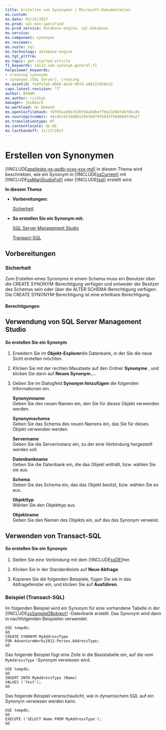 ```yaml
---
title: Erstellen von Synonymen | Microsoft-Dokumentation
ms.custom: 
ms.date: 03/14/2017
ms.prod: sql-non-specified
ms.prod_service: database-engine, sql-database
ms.service: 
ms.component: synonyms
ms.reviewer: 
ms.suite: sql
ms.technology: database-engine
ms.tgt_pltfrm: 
ms.topic: get-started-article
f1_keywords: sql13.swb.synonym.general.f1
helpviewer_keywords:
- creating synonyms
- synonyms [SQL Server], creating
ms.assetid: fedfa7a5-d0b6-4e2b-90f4-a08122958e33
caps.latest.revision: "7"
author: BYHAM
ms.author: rickbyh
manager: jhubbard
ms.workload: On Demand
ms.openlocfilehash: f4f05aad6b7b3bfd4a69beffb623d98f46f8bc46
ms.sourcegitcommit: 44cd5c651488b5296fb679f6d43f50d068339a27
ms.translationtype: HT
ms.contentlocale: de-DE
ms.lasthandoff: 11/17/2017
---
```

# <a name="create-synonyms"></a>Erstellen von Synonymen
[!INCLUDE[appliesto-ss-asdb-xxxx-xxx-md](../../includes/appliesto-ss-asdb-xxxx-xxx-md.md)] In diesem Thema wird beschrieben, wie ein Synonym in [!INCLUDE[ssCurrent](../../includes/sscurrent-md.md)] mit [!INCLUDE[ssManStudioFull](../../includes/ssmanstudiofull-md.md)] oder [!INCLUDE[tsql](../../includes/tsql-md.md)] erstellt wird.  
  
 **In diesem Thema**  
  
-   **Vorbereitungen:**  
  
     [Sicherheit](#Security)  
  
-   **So erstellen Sie ein Synonym mit:**  
  
     [SQL Server Management Studio](#SSMSProcedure)  
  
     [Transact-SQL](#TsqlProcedure)  
  
##  <a name="BeforeYouBegin"></a> Vorbereitungen  
  
###  <a name="Security"></a> Sicherheit  
 Zum Erstellen eines Synonyms in einem Schema muss ein Benutzer über die CREATE SYNONYM-Berechtigung verfügen und entweder der Besitzer des Schemas sein oder über die ALTER SCHEMA-Berechtigung verfügen. Die CREATE SYNONYM-Berechtigung ist eine erteilbare Berechtigung.  
  
####  <a name="Permissions"></a> Berechtigungen  
  
##  <a name="SSMSProcedure"></a> Verwendung von SQL Server Management Studio  
  
#### <a name="to-create-a-synonym"></a>So erstellen Sie ein Synonym  
  
1.  Erweitern Sie im **Objekt-Explorer**die Datenbank, in der Sie die neue Sicht erstellen möchten.  
  
2.  Klicken Sie mit der rechten Maustaste auf den Ordner **Synonyme** , und klicken Sie dann auf **Neues Synonym…**.  
  
3.  Geben Sie im Dialogfeld **Synonym hinzufügen** die folgenden Informationen ein.  
  
     **Synonymname**  
     Geben Sie den neuen Namen ein, den Sie für dieses Objekt verwenden werden.  
  
     **Synonymschema**  
     Geben Sie das Schema des neuen Namens ein, das Sie für dieses Objekt verwenden werden.  
  
     **Servername**  
     Geben Sie die Serverinstanz ein, zu der eine Verbindung hergestellt werden soll.  
  
     **Datenbankname**  
     Geben Sie die Datenbank ein, die das Objekt enthält, bzw. wählen Sie sie aus.  
  
     **Schema**  
     Geben Sie das Schema ein, das das Objekt besitzt, bzw. wählen Sie es aus.  
  
     **Objekttyp**  
     Wählen Sie den Objekttyp aus.  
  
     **Objektname**  
     Geben Sie den Namen des Objekts ein, auf das das Synonym verweist.  
  
##  <a name="TsqlProcedure"></a> Verwenden von Transact-SQL  
  
#### <a name="to-create-a-synonym"></a>So erstellen Sie ein Synonym  
  
1.  Stellen Sie eine Verbindung mit dem [!INCLUDE[ssDE](../../includes/ssde-md.md)]her.  
  
2.  Klicken Sie in der Standardleiste auf **Neue Abfrage**.  
  
3.  Kopieren Sie die folgenden Beispiele, fügen Sie sie in das Abfragefenster ein, und klicken Sie auf **Ausführen**.  
  
###  <a name="TsqlExample"></a> Beispiel (Transact-SQL)  
 Im folgenden Beispiel wird ein Synonym für eine vorhandene Tabelle in der [!INCLUDE[ssSampleDBobject](../../includes/sssampledbobject-md.md)] -Datenbank erstellt. Das Synonym wird dann in nachfolgenden Beispielen verwendet.  
  
```  
USE tempdb;  
GO  
CREATE SYNONYM MyAddressType  
FOR AdventureWorks2012.Person.AddressType;  
GO  
```  
  
 Das folgende Beispiel fügt eine Zeile in die Basistabelle ein, auf die vom `MyAddressType` -Synonym verwiesen wird.  
  
```  
USE tempdb;  
GO  
INSERT INTO MyAddressType (Name)  
VALUES ('Test');  
GO  
```  
  
 Das folgende Beispiel veranschaulicht, wie in dynamischem SQL auf ein Synonym verwiesen werden kann.  
  
```  
USE tempdb;  
GO  
EXECUTE ('SELECT Name FROM MyAddressType');  
GO  
```  
  
  
